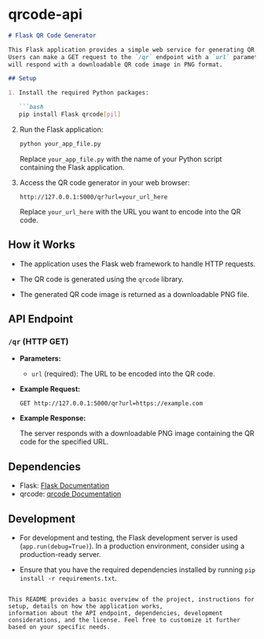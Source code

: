 ﻿# qrcode-api

```markdown
# Flask QR Code Generator

This Flask application provides a simple web service for generating QR codes from URLs.
Users can make a GET request to the `/qr` endpoint with a `url` parameter, and the server
will respond with a downloadable QR code image in PNG format.

## Setup

1. Install the required Python packages:

   ```bash
   pip install Flask qrcode[pil]
   ```

2. Run the Flask application:

   ```bash
   python your_app_file.py
   ```

   Replace `your_app_file.py` with the name of your Python script containing the Flask application.

3. Access the QR code generator in your web browser:

   ```plaintext
   http://127.0.0.1:5000/qr?url=your_url_here
   ```

   Replace `your_url_here` with the URL you want to encode into the QR code.

## How it Works

- The application uses the Flask web framework to handle HTTP requests.

- The QR code is generated using the `qrcode` library.

- The generated QR code image is returned as a downloadable PNG file.

## API Endpoint

### `/qr` (HTTP GET)

- **Parameters:**
  - `url` (required): The URL to be encoded into the QR code.

- **Example Request:**

  ```plaintext
  GET http://127.0.0.1:5000/qr?url=https://example.com
  ```

- **Example Response:**

  The server responds with a downloadable PNG image containing the QR code for the specified URL.

## Dependencies

- Flask: [Flask Documentation](https://flask.palletsprojects.com/)
- qrcode: [qrcode Documentation](https://pypi.org/project/qrcode/)

## Development

- For development and testing, the Flask development server is used (`app.run(debug=True)`).
  In a production environment, consider using a production-ready server.

- Ensure that you have the required dependencies installed by running `pip install -r requirements.txt`.

```

This README provides a basic overview of the project, instructions for setup, details on how the application works,
information about the API endpoint, dependencies, development considerations, and the license. Feel free to customize it further based on your specific needs.
